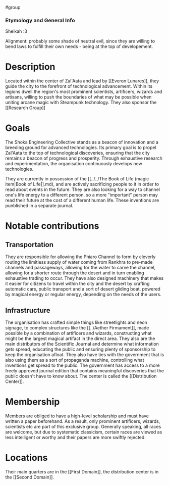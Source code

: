 #group 
### Etymology and General Info
Sheikah :3

Alignment: probably some shade of neutral evil, since they are willing to bend laws to fulfill their own needs - being at the top of developement.
# Description
Located within the center of Zal'Aata and lead by [[Everon Lunares]], they guide the city to the forefront of technological advancement. Within its legions dwell the region's most prominent scientists, artificers, wizards and artisans, willing to push the boundaries of what may be possible when uniting arcane magic with Steampunk technology. They also sponsor the [[Research Group]]
# Goals
The Shoka Engineering Collective stands as a beacon of innovation and a breeding ground for advanced technologies. Its primary goal is to propel Zal'Aata to the top of technological discoveries, ensuring that the city remains a beacon of progress and prosperity. Through exhaustive research and experimentation, the organisation continuously develops new technologies.

They are currently in possession of the [[../../The Book of Life (magic item|Book of Life]].md), and are actively sacrificing people to it in order to read about events in the future. They are also looking for a way to channel one's life energy to a different person, so a more "important" person may read their future at the cost of a different human life. These inventions are punblished in a separate journal.
# Notable contributions
## Transportation
They are responsible for allowing the Phiaro Channel to form by cleverly routing the limitless supply of water coming from Rankhra to pre-made channels and passageways, allowing for the water to carve the channel, allowing for a shorter route through the desert and in turn enabling exhaustive trading to occur.
They have also designed machinery that makes it easier for citizens to travel within the city and the desert by crafting automatic cars, public transport and a sort of desert gliding boat, powered by magical energy or regular energy, depending on the needs of the users.
## Infrastructure
The organisation has crafted simple things like streetlights and neon signage, to complex structures like the [[../Aether Firmament]], made possible by a combination of artificers and wizards, constructing what might be the largest magical artifact in the direct area.
They also are the main distributors of the Scientific Journal and determine what information gets spread, educating the public and ensuring plenty of sponsorship to keep the organisation afloat. They also have ties with the government that is also using them as a sort of propaganda machine, controlling what inventions get spread to the public. The government has access to a more freely approved journal edition that contains meaningful discoveries that the public doesn't have to know about. The center is called the [[Distribution Center]].

# Membership
Members are obliged to have a high-level scholarship and must have written a paper beforehand. As a result, only prominent artificers, wizards, scientists etc are part of this exclusive group. Generally speaking, all races are welcome, but due to systematic classicism, certain races are viewed as less intelligent or worthy and their papers are more swiftly rejected.
# Locations

Their main quarters are in the [[First Domain]], the distribution center is in the [[Second Domain]].